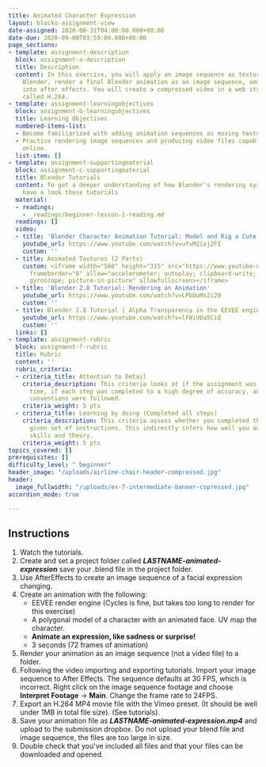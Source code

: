 ```yaml
---
title: Animated Character Expression
layout: blocks-assignment-view
date-assigned: 2020-08-31T04:00:00.000+00:00
date-due: 2020-09-08T03:59:00.000+00:00
page_sections:
- template: assignment-description
  block: assignment-a-description
  title: Description
  content: In this exercise, you will apply an image sequence as texture object in
    Blender, render a final Blender animation as an image sequence, and import it
    into after effects. You will create a compressed video in a web streaming format
    called H.264.
- template: assignment-learningobjectives
  block: assignment-b-learningobjectives
  title: Learning Objectives
  numbered-items-list:
  - Become familiarized with adding animation sequences as moving textures on 3D geometry.
  - Practice rendering image sequences and producing video files capable to be streamed
    online.
  list-item: []
- template: assignment-supportingmaterial
  block: assignment-c-supportingmaterial
  title: Blender Tutorials
  content: To get a deeper understanding of how Blender's rendering system works,
    have a look these tutorials
  material:
  - readings:
    - _readings/beginner-lesson-1-reading.md
  readings: []
  video:
  - title: 'Blender Character Animation Tutorial: Model and Rig a Cute Robot'
    youtube_url: https://www.youtube.com/watch?v=ufvM2ixj2FI
    custom: ''
  - title: Animated Textures (2 Parts)
    custom: <iframe width="560" height="315" src="https://www.youtube-nocookie.com/embed/videoseries?list=PL-V2nChTadrUWRugAsFhfYkUojjO1iZWH"
      frameborder="0" allow="accelerometer; autoplay; clipboard-write; encrypted-media;
      gyroscope; picture-in-picture" allowfullscreen></iframe>
  - title: 'Blender 2.8 Tutorial: Rendering an Animation'
    youtube_url: https://www.youtube.com/watch?v=LPbUuMs2i20
    custom: ''
  - title: Blender 2.8 Tutorial | Alpha Transparency in the EEVEE engine
    youtube_url: https://www.youtube.com/watch?v=lFWiU0a5CiQ
    custom: ''
  links: []
- template: assignment-rubric
  block: assignment-f-rubric
  title: Rubric
  content: ''
  rubric_criteria:
  - criteria_title: Attention to Detail
    criteria_description: This criteria looks at if the assignment was submitted on
      time, if each step was completed to a high degree of accuracy, and if file naming
      conventions were followed.
    criteria_weight: 5 pts
  - criteria_title: Learning by doing (Completed all steps)
    criteria_description: This criteria assess whether you completed the assignment's
      given set of instructions. This indirectly infers how well you acquired foundational
      skills and theory.
    criteria_weight: 5 pts
topics_covered: []
prerequisites: []
difficulty_level: " beginner"
header_image: "/uploads/airline-chair-header-compressed.jpg"
header:
  image_fullwidth: "/uploads/ex-7-intermediate-banner-copressed.jpg"
accordion_mode: true

---
```

## Instructions

1. Watch the tutorials.
2. Create and set a project folder called **_LASTNAME-animated-expression_** save your .blend file in the project folder.
3. Use AfterEffects to create an image sequence of a facial expression changing.
4. Create an animation with the following:
   * EEVEE render engine (Cycles is fine, but takes too long to render for this exercise)
   * A polygonal model of a character with an animated face. UV map the character.
   * **Animate an expression, like sadness or surprise!**
   * 3 seconds (72 frames of animation)
5. Render your animation as an image sequence (not a video file) to a folder.
6. Following the video importing and exporting tutorials. Import your image sequence to After Effects. The sequence defaults at 30 FPS, which is incorrect. Right click on the image sequence footage and choose **Interpret Footage** → **Main**. Change the frame rate to 24FPS.
7. Export an H.264 MP4 movie file with the Vimeo preset. (It should be well under 1MB in total file size). (See tutorials).
8. Save your animation file as **_LASTNAME-animated-expression.mp4_** and upload to the submission dropbox. Do not upload your blend file and image sequence, the files are too large in size.
9. Double check that you've included all files and that your files can be downloaded and opened.